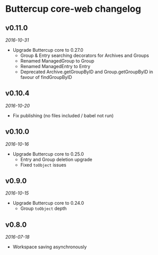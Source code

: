 # Buttercup core-web changelog

## v0.11.0
_2016-10-31_

  * Upgrade Buttercup core to 0.27.0
    * Group & Entry searching decorators for Archives and Groups
    * Renamed ManagedGroup to Group
    * Renamed ManagedEntry to Entry
    * Deprecated Archive.getGroupByID and Group.getGroupByID in favour of findGroupByID

## v0.10.4
_2016-10-20_

 * Fix publishing (no files included / babel not run)

## v0.10.0
_2016-10-16_

 * Upgrade Buttercup core to 0.25.0
    * Entry and Group deletion upgrade
    * Fixed `toObject` issues

## v0.9.0
_2016-10-15_

 * Upgrade Buttercup core to 0.24.0
    * Group `toObject` depth

## v0.8.0
_2016-07-18_

 * Workspace saving asynchronously
